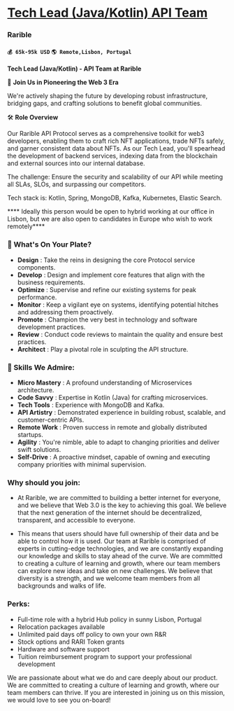 # [Tech Lead (Java/Kotlin) API Team](https://www.remotewlb.com/apply/tech-lead-java-kotlin-api-team)  
### Rarible  
#### `💰 65k-95k USD` `🌎 Remote,Lisbon, Portugal`  

**Tech Lead (Java/Kotlin) - API Team at Rarible**

  

🚀 **Join Us in Pioneering the Web 3 Era**

  

We're actively shaping the future by developing robust infrastructure, bridging gaps, and crafting solutions to benefit global communities.

  

🛠 **Role Overview**

  

Our Rarible API Protocol serves as a comprehensive toolkit for web3 developers, enabling them to craft rich NFT applications, trade NFTs safely, and garner consistent data about NFTs. As our Tech Lead, you'll spearhead the development of backend services, indexing data from the blockchain and external sources into our internal database.

  

The challenge: Ensure the security and scalability of our API while meeting all SLAs, SLOs, and surpassing our competitors.

  

Tech stack is: Kotlin, Spring, MongoDB, Kafka, Kubernetes, Elastic Search.

  

**** Ideally this person would be open to hybrid working at our office in Lisbon, but we are also open to candidates in Europe who wish to work remotely****

### 💼 What's On Your Plate?

  *  **Design** : Take the reins in designing the core Protocol service components.
  *  **Develop** : Design and implement core features that align with the business requirements.
  *  **Optimize** : Supervise and refine our existing systems for peak performance.
  *  **Monitor** : Keep a vigilant eye on systems, identifying potential hitches and addressing them proactively.
  *  **Promote** : Champion the very best in technology and software development practices.
  *  **Review** : Conduct code reviews to maintain the quality and ensure best practices.
  *  **Architect** : Play a pivotal role in sculpting the API structure.

### 🔧 Skills We Admire:

  *  **Micro Mastery** : A profound understanding of Microservices architecture.
  *  **Code Savvy** : Expertise in Kotlin (Java) for crafting microservices.
  *  **Tech Tools** : Experience with MongoDB and Kafka.
  *  **API Artistry** : Demonstrated experience in building robust, scalable, and customer-centric APIs.
  *  **Remote Work** : Proven success in remote and globally distributed startups.
  *  **Agility** : You're nimble, able to adapt to changing priorities and deliver swift solutions.
  *  **Self-Drive** : A proactive mindset, capable of owning and executing company priorities with minimal supervision.

### Why should you join:

  * At Rarible, we are committed to building a better internet for everyone, and we believe that Web 3.0 is the key to achieving this goal. We believe that the next generation of the internet should be decentralized, transparent, and accessible to everyone. 

  

  * This means that users should have full ownership of their data and be able to control how it is used. Our team at Rarible is comprised of experts in cutting-edge technologies, and we are constantly expanding our knowledge and skills to stay ahead of the curve. We are committed to creating a culture of learning and growth, where our team members can explore new ideas and take on new challenges. We believe that diversity is a strength, and we welcome team members from all backgrounds and walks of life.

### Perks:

  * Full-time role with a hybrid Hub policy in sunny Lisbon, Portugal 
  * Relocation packages available
  * Unlimited paid days off policy to own your own R&R
  * Stock options and RARI Token grants
  * Hardware and software support
  * Tuition reimbursement program to support your professional development

  

We are passionate about what we do and care deeply about our product. We are committed to creating a culture of learning and growth, where our team members can thrive. If you are interested in joining us on this mission, we would love to see you on-board!

